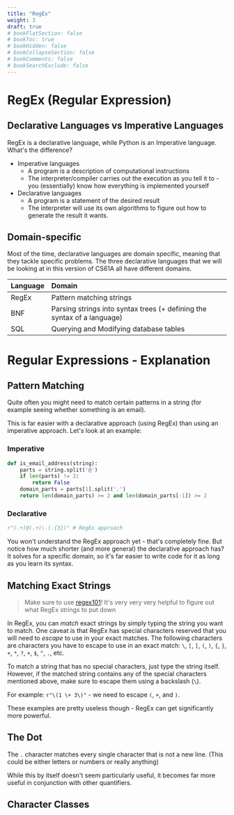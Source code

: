 ```yaml
---
title: "RegEx"
weight: 3
draft: true
# bookFlatSection: false
# bookToc: true
# bookHidden: false
# bookCollapseSection: false
# bookComments: false
# bookSearchExclude: false
---
```


# RegEx (Regular Expression)

## Declarative Languages vs Imperative Languages

RegEx is a declarative language, while Python is an Imperative language. What's the difference?

- Imperative languages
  - A program is a description of computational instructions
  - The interpreter/compiler carries out the execution as you tell it to - you (essentially) know how everything is implemented yourself
- Declarative languages
  - A program is a statement of the desired result
  - The interpreter will use its own algorithms to figure out how to generate the result it wants.

## Domain-specific

Most of the time, declarative languages are domain specific, meaning that they tackle specific problems. The three declarative languages that we will be looking at in this version of CS61A all have different domains.

Language|Domain
:--|:--
RegEx|Pattern matching strings
BNF|Parsing strings into syntax trees (+ defining the syntax of a language)
SQL|Querying and Modifying database tables

# Regular Expressions - Explanation

## Pattern Matching

Quite often you might need to match certain patterns in a string (for example seeing whether something is an email).

This is far easier with a declarative approach (using RegEx) than using an imperative approach. Let's look at an example:

### Imperative

```python
def is_email_address(string):
    parts = string.split('@')
    if len(parts) != 2:
        return False
    domain_parts = parts[1].split('.')
    return len(domain_parts) >= 2 and len(domain_parts[-1]) >= 2
```

### Declarative

```python
r"(.+)@(.+)\.(.{3})" # RegEx approach
```

You won't understand the RegEx approach yet - that's completely fine. But notice how much shorter (and more general) the declarative approach has? It solves for a specific domain, so it's far easier to write code for it as long as you learn its syntax.

## Matching Exact Strings

> Make sure to use [regex101](https://regex101.com/)! It's very very very helpful to figure out what RegEx strings to put down

In RegEx, you can *match* exact strings by simply typing the string you want to match. One caveat is that RegEx has special characters reserved that you will need to *escape* to use in your exact matches. The following characters are characters you have to escape to use in an exact match: `\`, `[`, `]`, `(`, `)`, `{`, `}`, `+`, `*`, `?`, `+`, `$`, `^`, `.`, etc.

To match a string that has no special characters, just type the string itself. However, if the matched string contains any of the special characters mentioned above, make sure to escape them using a backslash (`\`).

For example: `r"\(1 \+ 3\)"` - we need to escape `(`, `+`, and `)`.

These examples are pretty useless though - RegEx can get significantly more powerful.

## The Dot

The `.` character matches every single character that is not a new line. (This could be either letters or numbers or really anything)

While this by itself doesn't seem particularly useful, it becomes far more useful in conjunction with other quantifiers.

## Character Classes

